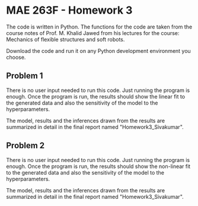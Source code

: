 # MAE 263F - Homework 3
The code is written in Python.
The functions for the code are taken from the course notes of Prof. M. Khalid Jawed from his lectures for the course: Mechanics of flexible structures and soft robots.

Download the code and run it on any Python development environment you choose.

**Problem 1**
-
There is no user input needed to run this code. Just running the program is enough. Once the program is run, the results should show the linear fit to the generated data and also the sensitivity of the model to the hyperparameters.

The model, results and the inferences drawn from the results are summarized in detail in the final report named "Homework3_Sivakumar".

**Problem 2**
-
There is no user input needed to run this code. Just running the program is enough. Once the program is run, the results should show the non-linear fit to the generated data and also the sensitivity of the model to the hyperparameters.

The model, results and the inferences drawn from the results are summarized in detail in the final report named "Homework3_Sivakumar".
     
